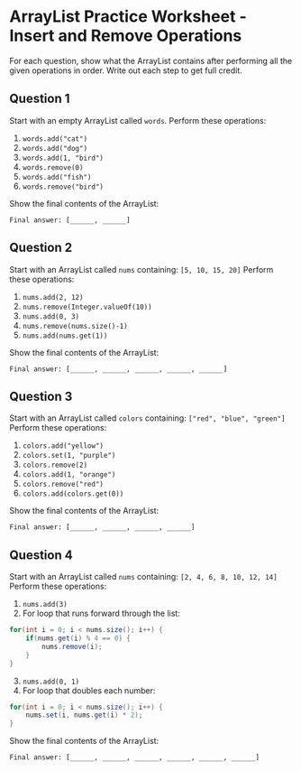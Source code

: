 # ArrayList Practice Worksheet - Insert and Remove Operations

For each question, show what the ArrayList contains after performing all the given operations in order. Write out each step to get full credit.

## Question 1

Start with an empty ArrayList<String> called `words`.
Perform these operations:
1. `words.add("cat")`
2. `words.add("dog")`
3. `words.add(1, "bird")`
4. `words.remove(0)`
5. `words.add("fish")`
6. `words.remove("bird")`

Show the final contents of the ArrayList:
```
Final answer: [______, ______]
```

## Question 2

Start with an ArrayList<Integer> called `nums` containing: `[5, 10, 15, 20]`
Perform these operations:
1. `nums.add(2, 12)`
2. `nums.remove(Integer.valueOf(10))`
3. `nums.add(0, 3)`
4. `nums.remove(nums.size()-1)`
5. `nums.add(nums.get(1))`

Show the final contents of the ArrayList:
```
Final answer: [______, ______, ______, ______, ______]
```

## Question 3

Start with an ArrayList<String> called `colors` containing: `["red", "blue", "green"]`
Perform these operations:
1. `colors.add("yellow")`
2. `colors.set(1, "purple")`
3. `colors.remove(2)`
4. `colors.add(1, "orange")`
5. `colors.remove("red")`
6. `colors.add(colors.get(0))`

Show the final contents of the ArrayList:
```
Final answer: [______, ______, ______, ______]
```

## Question 4

Start with an ArrayList<Integer> called `nums` containing: `[2, 4, 6, 8, 10, 12, 14]`
Perform these operations:
1. `nums.add(3)`
2. For loop that runs forward through the list:
```java
for(int i = 0; i < nums.size(); i++) {
    if(nums.get(i) % 4 == 0) {
        nums.remove(i);
    }
}
```
3. `nums.add(0, 1)`
4. For loop that doubles each number:
```java
for(int i = 0; i < nums.size(); i++) {
    nums.set(i, nums.get(i) * 2);
}
```

Show the final contents of the ArrayList:
```
Final answer: [______, ______, ______, ______, ______, ______]
```
